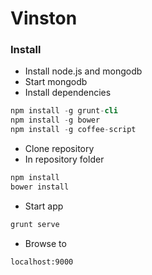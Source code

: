 Vinston
====

### Install

* Install node.js and mongodb
* Start mongodb
* Install dependencies
```S
npm install -g grunt-cli
npm install -g bower
npm install -g coffee-script
```
* Clone repository
* In repository folder 
```S
npm install 
bower install
```
* Start app
```S
grunt serve
```
* Browse to 
```
localhost:9000
```
